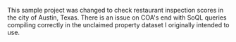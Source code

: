 This sample project was changed to check restaurant inspection scores in the city of Austin, Texas. There is an issue on COA's end with SoQL queries compiling correctly in the unclaimed property dataset I originally intended to use.

